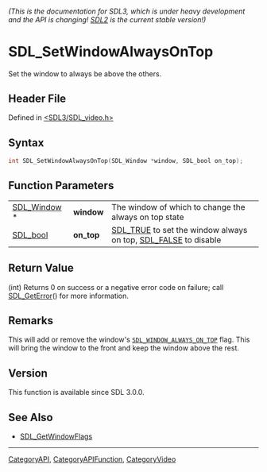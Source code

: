 ###### (This is the documentation for SDL3, which is under heavy development and the API is changing! [SDL2](https://wiki.libsdl.org/SDL2/) is the current stable version!)
# SDL_SetWindowAlwaysOnTop

Set the window to always be above the others.

## Header File

Defined in [<SDL3/SDL_video.h>](https://github.com/libsdl-org/SDL/blob/main/include/SDL3/SDL_video.h)

## Syntax

```c
int SDL_SetWindowAlwaysOnTop(SDL_Window *window, SDL_bool on_top);
```

## Function Parameters

|                            |            |                                                                                         |
| -------------------------- | ---------- | --------------------------------------------------------------------------------------- |
| [SDL_Window](SDL_Window) * | **window** | The window of which to change the always on top state                                   |
| [SDL_bool](SDL_bool)       | **on_top** | [SDL_TRUE](SDL_TRUE) to set the window always on top, [SDL_FALSE](SDL_FALSE) to disable |

## Return Value

(int) Returns 0 on success or a negative error code on failure; call
[SDL_GetError](SDL_GetError)() for more information.

## Remarks

This will add or remove the window's
[`SDL_WINDOW_ALWAYS_ON_TOP`](SDL_WINDOW_ALWAYS_ON_TOP) flag. This will
bring the window to the front and keep the window above the rest.

## Version

This function is available since SDL 3.0.0.

## See Also

- [SDL_GetWindowFlags](SDL_GetWindowFlags)

----
[CategoryAPI](CategoryAPI), [CategoryAPIFunction](CategoryAPIFunction), [CategoryVideo](CategoryVideo)

